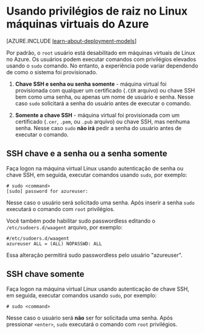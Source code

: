 <properties 
    pageTitle="Use os privilégios de raiz em máquinas virtuais Linux | Microsoft Azure" 
    description="Saiba como usar privilégios de raiz no computador virtual Linux no Azure." 
    services="virtual-machines-linux" 
    documentationCenter="" 
    authors="szarkos" 
    manager="timlt" 
    editor=""
    tags="azure-service-management,azure-resource-manager" />

<tags 
    ms.service="virtual-machines-linux" 
    ms.workload="infrastructure-services" 
    ms.tgt_pltfrm="vm-linux" 
    ms.devlang="na" 
    ms.topic="article" 
    ms.date="10/17/2016" 
    ms.author="szark"/>


# <a name="using-root-privileges-on-linux-virtual-machines-in-azure"></a>Usando privilégios de raiz no Linux máquinas virtuais do Azure

[AZURE.INCLUDE [learn-about-deployment-models](../../includes/learn-about-deployment-models-both-include.md)]

Por padrão, o `root` usuário está desabilitado em máquinas virtuais de Linux no Azure. Os usuários podem executar comandos com privilégios elevados usando o `sudo` comando. No entanto, a experiência pode variar dependendo de como o sistema foi provisionado.

1. **Chave SSH e senha ou senha somente** - máquina virtual foi provisionada com qualquer um certificado (`.CER` arquivo) ou chave SSH bem como uma senha, ou apenas um nome de usuário e senha. Nesse caso `sudo` solicitará a senha do usuário antes de executar o comando.

2. **Somente a chave SSH** - máquina virtual foi provisionada com um certificado (`.cer`, `.pem`, ou `.pub` arquivo) ou chave SSH, mas nenhuma senha.  Nesse caso `sudo` **não irá** pedir a senha do usuário antes de executar o comando.


## <a name="ssh-key-and-password-or-password-only"></a>SSH chave e a senha ou a senha somente

Faça logon na máquina virtual Linux usando autenticação de senha ou chave SSH, em seguida, executar comandos usando `sudo`, por exemplo:

    # sudo <command>
    [sudo] password for azureuser:

Nesse caso o usuário será solicitado uma senha. Após inserir a senha `sudo` executará o comando com `root` privilégios.

Você também pode habilitar sudo passwordless editando o `/etc/sudoers.d/waagent` arquivo, por exemplo:

    #/etc/sudoers.d/waagent
    azureuser ALL = (ALL) NOPASSWD: ALL

Essa alteração permitirá sudo passwordless pelo usuário "azureuser".

## <a name="ssh-key-only"></a>SSH chave somente

Faça logon na máquina virtual Linux usando autenticação de chave SSH, em seguida, executar comandos usando `sudo`, por exemplo:

    # sudo <command>

Nesse caso o usuário será **não** ser for solicitada uma senha. Após pressionar `<enter>`, `sudo` executará o comando com `root` privilégios.

 
